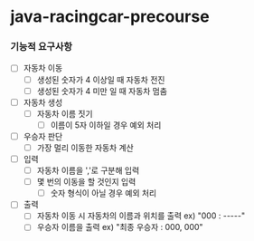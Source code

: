 # java-racingcar-precourse

### 기능적 요구사항

- [ ] 자동차 이동
    - [ ] 생성된 숫자가 4 이상일 때 자동차 전진
    - [ ] 생성된 숫자가 4 미만 일 때 자동차 멈춤

- [ ] 자동차 생성
    - [ ] 자동차 이름 짓기
        - [ ] 이름이 5자 이하일 경우 예외 처리

- [ ] 우승자 판단
    - [ ] 가장 멀리 이동한 자동차 계산

- [ ] 입력
    - [ ] 자동차 이름을 ','로 구분해 입력
    - [ ] 몇 번의 이동을 할 것인지 입력
        - [ ] 숫자 형식이 아닐 경우 예외 처리

- [ ] 출력
    - [ ] 자동차 이동 시 자동차의 이름과 위치를 출력 ex) "000 : -----"
    - [ ] 우승자 이름을 출력 ex) "최종 우승자 : 000, 000"
